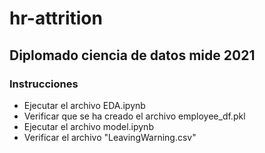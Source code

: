 # hr-attrition
## Diplomado ciencia de datos mide 2021

### Instrucciones

* Ejecutar el archivo EDA.ipynb
* Verificar que se ha creado el archivo employee_df.pkl
* Ejecutar el archivo model.ipynb
* Verificar el archivo "LeavingWarning.csv"
